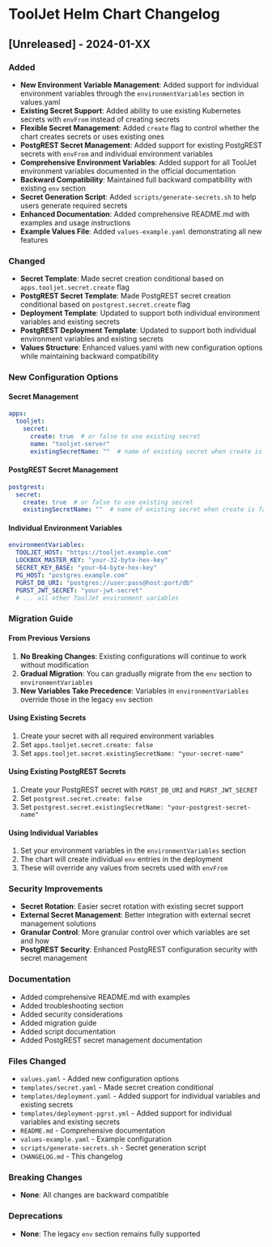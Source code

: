 # ToolJet Helm Chart Changelog

## [Unreleased] - 2024-01-XX

### Added
- **New Environment Variable Management**: Added support for individual environment variables through the `environmentVariables` section in values.yaml
- **Existing Secret Support**: Added ability to use existing Kubernetes secrets with `envFrom` instead of creating secrets
- **Flexible Secret Management**: Added `create` flag to control whether the chart creates secrets or uses existing ones
- **PostgREST Secret Management**: Added support for existing PostgREST secrets with `envFrom` and individual environment variables
- **Comprehensive Environment Variables**: Added support for all ToolJet environment variables documented in the official documentation
- **Backward Compatibility**: Maintained full backward compatibility with existing `env` section
- **Secret Generation Script**: Added `scripts/generate-secrets.sh` to help users generate required secrets
- **Enhanced Documentation**: Added comprehensive README.md with examples and usage instructions
- **Example Values File**: Added `values-example.yaml` demonstrating all new features

### Changed
- **Secret Template**: Made secret creation conditional based on `apps.tooljet.secret.create` flag
- **PostgREST Secret Template**: Made PostgREST secret creation conditional based on `postgrest.secret.create` flag
- **Deployment Template**: Updated to support both individual environment variables and existing secrets
- **PostgREST Deployment Template**: Updated to support both individual environment variables and existing secrets
- **Values Structure**: Enhanced values.yaml with new configuration options while maintaining backward compatibility

### New Configuration Options

#### Secret Management
```yaml
apps:
  tooljet:
    secret:
      create: true  # or false to use existing secret
      name: "tooljet-server"
      existingSecretName: ""  # name of existing secret when create is false
```

#### PostgREST Secret Management
```yaml
postgrest:
  secret:
    create: true  # or false to use existing secret
    existingSecretName: ""  # name of existing secret when create is false
```

#### Individual Environment Variables
```yaml
environmentVariables:
  TOOLJET_HOST: "https://tooljet.example.com"
  LOCKBOX_MASTER_KEY: "your-32-byte-hex-key"
  SECRET_KEY_BASE: "your-64-byte-hex-key"
  PG_HOST: "postgres.example.com"
  PGRST_DB_URI: "postgres://user:pass@host:port/db"
  PGRST_JWT_SECRET: "your-jwt-secret"
  # ... all other ToolJet environment variables
```

### Migration Guide

#### From Previous Versions
1. **No Breaking Changes**: Existing configurations will continue to work without modification
2. **Gradual Migration**: You can gradually migrate from the `env` section to `environmentVariables`
3. **New Variables Take Precedence**: Variables in `environmentVariables` override those in the legacy `env` section

#### Using Existing Secrets
1. Create your secret with all required environment variables
2. Set `apps.tooljet.secret.create: false`
3. Set `apps.tooljet.secret.existingSecretName: "your-secret-name"`

#### Using Existing PostgREST Secrets
1. Create your PostgREST secret with `PGRST_DB_URI` and `PGRST_JWT_SECRET`
2. Set `postgrest.secret.create: false`
3. Set `postgrest.secret.existingSecretName: "your-postgrest-secret-name"`

#### Using Individual Variables
1. Set your environment variables in the `environmentVariables` section
2. The chart will create individual `env` entries in the deployment
3. These will override any values from secrets used with `envFrom`

### Security Improvements
- **Secret Rotation**: Easier secret rotation with existing secret support
- **External Secret Management**: Better integration with external secret management solutions
- **Granular Control**: More granular control over which variables are set and how
- **PostgREST Security**: Enhanced PostgREST configuration security with secret management

### Documentation
- Added comprehensive README.md with examples
- Added troubleshooting section
- Added security considerations
- Added migration guide
- Added script documentation
- Added PostgREST secret management documentation

### Files Changed
- `values.yaml` - Added new configuration options
- `templates/secret.yaml` - Made secret creation conditional
- `templates/deployment.yaml` - Added support for individual variables and existing secrets
- `templates/deployment-pgrst.yml` - Added support for individual variables and existing secrets
- `README.md` - Comprehensive documentation
- `values-example.yaml` - Example configuration
- `scripts/generate-secrets.sh` - Secret generation script
- `CHANGELOG.md` - This changelog

### Breaking Changes
- **None**: All changes are backward compatible

### Deprecations
- **None**: The legacy `env` section remains fully supported 